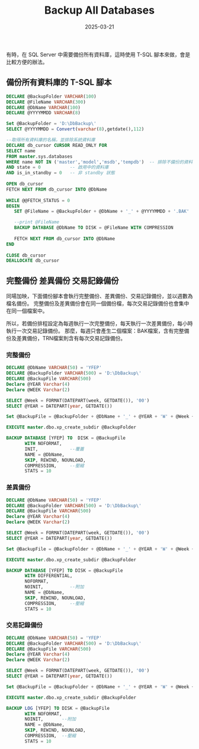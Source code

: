﻿---
title: Backup All Databases
layout: default
parent: SQL
nav_order: 1
description: "有時，在 SQL Server 中需要備份所有資料庫，這時使用 T-SQL 腳本來做，會是比較方便的辦法。"
date: 2025-03-21
tags:
  - SQL
  - Backup
---

有時，在 SQL Server 中需要備份所有資料庫，這時使用 T-SQL 腳本來做，會是比較方便的辦法。

## 備份所有資料庫的 T-SQL 腳本

```sql
DECLARE @BackupFolder VARCHAR(100)
DECLARE @FileName VARCHAR(300)
DECLARE @DbName VARCHAR(100)
DECLARE @YYYYMMDD VARCHAR(8)

Set @BackupFolder = 'D:\DbBackup\'
SELECT @YYYYMMDD = Convert(varchar(8),getdate(),112)

--取得所有資料庫的名稱，並排除系統資料庫
DECLARE db_cursor CURSOR READ_ONLY FOR  
SELECT name 
FROM master.sys.databases 
WHERE name NOT IN ('master','model','msdb','tempdb')  -- 排除不備份的資料庫
AND state = 0			-- 啟用中的資料庫
AND is_in_standby = 0	-- 非 standby 狀態 
 
OPEN db_cursor   
FETCH NEXT FROM db_cursor INTO @DbName   
 
WHILE @@FETCH_STATUS = 0   
BEGIN   
   SET @FileName = @BackupFolder + @DbName + '_' + @YYYYMMDD + '.BAK'

   --print @FileName
   BACKUP DATABASE @DbName TO DISK = @FileName WITH COMPRESSION
 
   FETCH NEXT FROM db_cursor INTO @DbName   
END   
 
CLOSE db_cursor   
DEALLOCATE db_cursor
```

## 完整備份 差異備份 交易記錄備份

同場加映，下面備份腳本會執行完整備份、差異備份、交易記錄備份，並以週數為檔名備份。
完整備份及差異備份會在同一個備份檔，每次交易記錄備份也會集中在同一個檔案中。

所以，若備份排程設定為每週執行一次完整備份，每天執行一次差異備份，每小時執行一次交易記錄備份。
那麼，每週只會產生二個檔案：BAK檔案，含有完整備份及差異備份，TRN檔案則含有每次交易記錄備份。

### 完整備份
```sql
DECLARE @DbName VARCHAR(50) = 'YFEP'
DECLARE @BackupFolder VARCHAR(500) = 'D:\DbBackup\'
DECLARE @BackupFile VARCHAR(500)
Declare @YEAR Varchar(4)
Declare @WEEK Varchar(2)

SELECT @Week = FORMAT(DATEPART(week, GETDATE()), '00')
SELECT @YEAR = DATEPART(year, GETDATE())

Set @BackupFile = @BackupFolder + @DbName + '_' + @YEAR + 'W' + @Week + '.BAK'

EXECUTE master.dbo.xp_create_subdir @BackupFolder

BACKUP DATABASE [YFEP] TO  DISK = @BackupFile 
	   WITH NOFORMAT, 
	   INIT,			--覆蓋
	   NAME = @DbName, 
	   SKIP, REWIND, NOUNLOAD, 
	   COMPRESSION,     --壓縮
	   STATS = 10
```
### 差異備份
```sql
DECLARE @DbName VARCHAR(50) = 'YFEP'
DECLARE @BackupFolder VARCHAR(500) = 'D:\DbBackup\'
DECLARE @BackupFile VARCHAR(500)
Declare @YEAR Varchar(4)
Declare @WEEK Varchar(2)

SELECT @Week = FORMAT(DATEPART(week, GETDATE()), '00')
SELECT @YEAR = DATEPART(year, GETDATE())

Set @BackupFile = @BackupFolder + @DbName + '_' + @YEAR + 'W' + @Week + '.bak'

EXECUTE master.dbo.xp_create_subdir @BackupFolder

BACKUP DATABASE [YFEP] TO DISK = @BackupFile 
	   WITH DIFFERENTIAL, 
	   NOFORMAT, 
	   NOINIT,			--附加
	   NAME = @DbName, 
	   SKIP, REWIND, NOUNLOAD, 
	   COMPRESSION,		--壓縮
	   STATS = 10
```
### 交易記錄備份
```sql
DECLARE @DbName VARCHAR(50) = 'YFEP'
DECLARE @BackupFolder VARCHAR(500) = 'D:\DbBackup\'
DECLARE @BackupFile VARCHAR(500)
Declare @YEAR Varchar(4)
Declare @WEEK Varchar(2)

SELECT @Week = FORMAT(DATEPART(week, GETDATE()), '00')
SELECT @YEAR = DATEPART(year, GETDATE())

Set @BackupFile = @BackupFolder + @DbName + '_' + @YEAR + 'W' + @Week + '.trn'

EXECUTE master.dbo.xp_create_subdir @BackupFolder

BACKUP LOG [YFEP] TO DISK = @BackupFile 
	   WITH NOFORMAT, 
	   NOINIT,		 --附加
	   NAME = @DbName, 
	   SKIP, REWIND, NOUNLOAD, 
	   COMPRESSION,  --壓縮
	   STATS = 10
```


